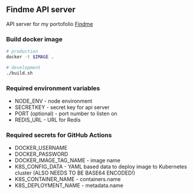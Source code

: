 ## Findme API server

API server for my portofolio [Findme](https://findme.hiro.one)

### Build docker image

```bash
# production
docker -t $IMAGE .

# development
./build.sh
```

### Required environment variables

- NODE_ENV - node environment
- SECRETKEY - secret key for api server
- PORT (optional) - port number to listen on
- REDIS_URL - URL for Redis

### Required secrets for GitHub Actions

- DOCKER_USERNAME
- DOCKER_PASSWORD
- DOCKER_IMAGE_TAG_NAME - image name
- K8S_CONFIG_DATA - YAML based data to deploy image to Kubernetes cluster (ALSO NEEDS TO BE BASE64 ENCODED!)
- K8S_CONTAINER_NAME - containers.name
- K8S_DEPLOYMENT_NAME - metadata.name
